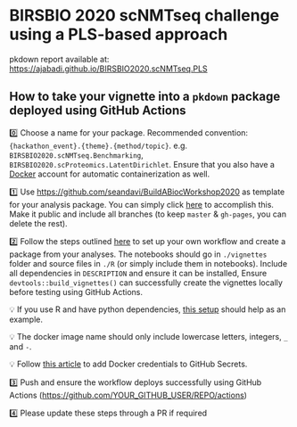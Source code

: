 # BIRSBIO 2020 scNMTseq challenge using a PLS-based approach

pkdown report available at: https://ajabadi.github.io/BIRSBIO2020.scNMTseq.PLS

## How to take your vignette into a `pkdown` package deployed using GitHub Actions

:zero: Choose a name for your package. Recommended convention: `{hackathon_event}.{theme}.{method/topic}`. e.g. `BIRSBIO2020.scNMTseq.Benchmarking`, `BIRSBIO2020.scProteomics.LatentDirichlet`. Ensure that you also have a [Docker](https://hub.docker.com/) account for automatic containerization as well.

:one: Use https://github.com/seandavi/BuildABiocWorkshop2020 as template for your analysis package. You can simply click [here](https://github.com/seandavi/BuildABiocWorkshop2020/generate) to accomplish this. Make it public and include all branches (to keep `master` & `gh-pages`, you can delete the rest).

:two: Follow the steps outlined [here](https://github.com/seandavi/BuildABiocWorkshop2020/blob/master/vignettes/HOWTO_BUILD_WORKSHOP.Rmd) to set up your own workflow and create a package from your analyses. The notebooks should go in `./vignettes` folder and source files in `./R` (or simply include them in notebooks). Include all dependencies in `DESCRIPTION` and ensure it can be installed, Ensure `devtools::build_vignettes()` can successfully create the vignettes locally before testing using GitHub Actions.

   :bulb: If you use R and have python dependencies, [this setup](https://github.com/ajabadi/BIRSBIO2020.scNMTseq.PLS/commit/3155bbab63129e3734e155f9f245c3a386230627#diff-5822d7d51c0024ec80488aa8a41ba9caR5-R20) should help as an example.
      
   :bulb: The docker image name should only include lowercase letters, integers, `_` and `-`.
   
   :bulb: Follow [this article](https://docs.github.com/en/actions/configuring-and-managing-workflows/creating-and-storing-encrypted-secrets) to add Docker credentials to GitHub Secrets.
   
:three: Push and ensure the workflow deploys successfully using GitHub Actions (https://github.com/YOUR_GITHUB_USER/REPO/actions)

:four: Please update these steps through a PR if required
